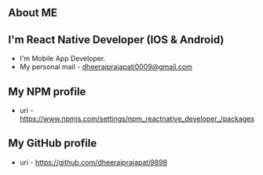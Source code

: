 ## About ME 

<h2>I'm React Native Developer (IOS & Android)</h2>

- I'm Mobile App Developer.
- My personal mail - dheerajprajapati0009@gmail.com

## My NPM profile

- uri - https://www.npmjs.com/settings/npm_reactnative_developer_/packages

## My GitHub profile

- uri - https://github.com/dheerajprajapati9898
